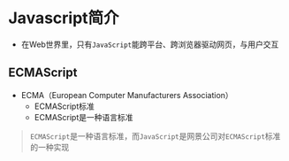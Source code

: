# Javascript简介
- 在Web世界里，只有`JavaScript`能跨平台、跨浏览器驱动网页，与用户交互


## ECMAScript
- ECMA（European Computer Manufacturers Association）
   - ECMAScript标准
   - ECMAScript是一种语言标准 
> `ECMAScript`是一种语言标准，而`JavaScript`是网景公司对`ECMAScript`标准的一种实现
